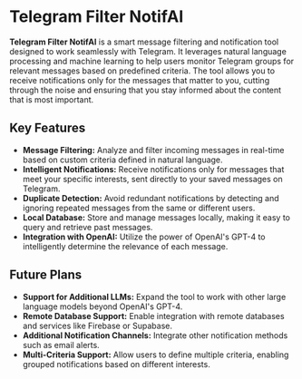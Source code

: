 # Telegram Filter NotifAI

**Telegram Filter NotifAI** is a smart message filtering and notification tool designed to work seamlessly with Telegram. It leverages natural language processing and machine learning to help users monitor Telegram groups for relevant messages based on predefined criteria. The tool allows you to receive notifications only for the messages that matter to you, cutting through the noise and ensuring that you stay informed about the content that is most important.

## Key Features

- **Message Filtering:** Analyze and filter incoming messages in real-time based on custom criteria defined in natural language.
- **Intelligent Notifications:** Receive notifications only for messages that meet your specific interests, sent directly to your saved messages on Telegram.
- **Duplicate Detection:** Avoid redundant notifications by detecting and ignoring repeated messages from the same or different users.
- **Local Database:** Store and manage messages locally, making it easy to query and retrieve past messages.
- **Integration with OpenAI:** Utilize the power of OpenAI's GPT-4 to intelligently determine the relevance of each message.

## Future Plans

- **Support for Additional LLMs:** Expand the tool to work with other large language models beyond OpenAI's GPT-4.
- **Remote Database Support:** Enable integration with remote databases and services like Firebase or Supabase.
- **Additional Notification Channels:** Integrate other notification methods such as email alerts.
- **Multi-Criteria Support:** Allow users to define multiple criteria, enabling grouped notifications based on different interests.
